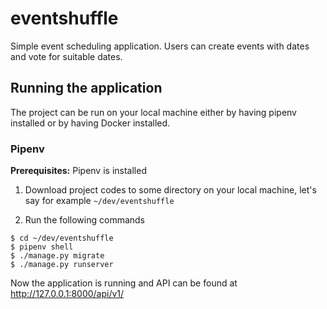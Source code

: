# eventshuffle

Simple event scheduling application. Users can create events with dates and vote for suitable dates.

## Running the application

The project can be run on your local machine either by having pipenv installed or by having Docker installed.

### Pipenv

**Prerequisites:** Pipenv is installed

1. Download project codes to some directory on your local machine, let's say for example `~/dev/eventshuffle`

2. Run the following commands

```
$ cd ~/dev/eventshuffle
$ pipenv shell
$ ./manage.py migrate
$ ./manage.py runserver
```

Now the application is running and API can be found at http://127.0.0.1:8000/api/v1/
